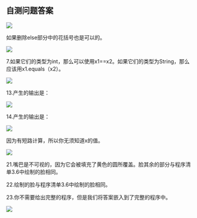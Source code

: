    

## 自测问题答案

![](0-Assets/Epubook/程序员编程语言经典合集（计算机科学丛书5册套装），javapython编程语言含经典教材龙书《编译原理》%20(Bruce%20Eckel%20%20Alfred%20V.%20Aho%20%20Monica%20S.%20Lam%20etc.)%20(Z-Library)/images/image09930.jpeg)

如果删除else部分中的花括号也是可以的。

![](0-Assets/Epubook/程序员编程语言经典合集（计算机科学丛书5册套装），javapython编程语言含经典教材龙书《编译原理》%20(Bruce%20Eckel%20%20Alfred%20V.%20Aho%20%20Monica%20S.%20Lam%20etc.)%20(Z-Library)/images/image09931.jpeg)

7.如果它们的类型为int，那么可以使用x1==x2。如果它们的类型为String，那么应该用x1.equals（x2）。

![](0-Assets/Epubook/程序员编程语言经典合集（计算机科学丛书5册套装），javapython编程语言含经典教材龙书《编译原理》%20(Bruce%20Eckel%20%20Alfred%20V.%20Aho%20%20Monica%20S.%20Lam%20etc.)%20(Z-Library)/images/image09932.jpeg)

13.产生的输出是：

![](../Images/image09933.gif)

14.产生的输出是：

![](../Images/image09934.gif)

因为有短路计算，所以你无须知道x的值。

![](0-Assets/Epubook/程序员编程语言经典合集（计算机科学丛书5册套装），javapython编程语言含经典教材龙书《编译原理》%20(Bruce%20Eckel%20%20Alfred%20V.%20Aho%20%20Monica%20S.%20Lam%20etc.)%20(Z-Library)/images/image09935.jpeg)

21.嘴巴是不可视的，因为它会被填充了黄色的圆所覆盖。脸其余的部分与程序清单3.6中绘制的脸相同。

22.绘制的脸与程序清单3.6中绘制的脸相同。

23.你不需要给出完整的程序，但是我们将答案嵌入到了完整的程序中。

![](0-Assets/Epubook/程序员编程语言经典合集（计算机科学丛书5册套装），javapython编程语言含经典教材龙书《编译原理》%20(Bruce%20Eckel%20%20Alfred%20V.%20Aho%20%20Monica%20S.%20Lam%20etc.)%20(Z-Library)/images/image09936.jpeg)